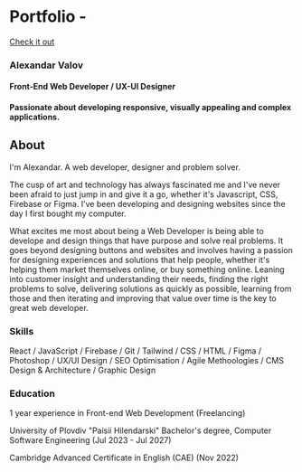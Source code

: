# Portfolio - 
[Check it out](https://portfolio-76600.web.app/ "Check it out")

### Alexandar Valov

#### Front-End Web Developer / UX-UI Designer
#### Passionate about developing responsive, visually appealing and complex applications.

## About
I'm Alexandar. A web developer, designer and problem solver.

The cusp of art and technology has always fascinated me and I've never been afraid to just jump in and give it a go, whether it's Javascript, CSS, Firebase or Figma. I’ve been developing and designing websites since the day I first bought my computer.

What excites me most about being a Web Developer is being able to develope and design things that have purpose and solve real problems. It goes beyond designing buttons and websites and involves having a passion for designing experiences and solutions that help people, whether it's helping them market themselves online, or buy something online. Leaning into customer insight and understanding their needs, finding the right problems to solve, delivering solutions as quickly as possible, learning from those and then iterating and improving that value over time is the key to great web developer.

### Skills
React / JavaScript / Firebase / Git / Tailwind / CSS / HTML / Figma / Photoshop / UX/UI Design / SEO Optimisation / Agile Methoologies / CMS Design & Architecture / Graphic Design

### Education
1 year experience in Front-end Web Development (Freelancing)

University of Plovdiv "Paisii Hilendarski"
Bachelor's degree, Computer Software Engineering
(Jul 2023 - Jul 2027)

Cambridge Advanced Certificate in English (CAE) (Nov 2022)
